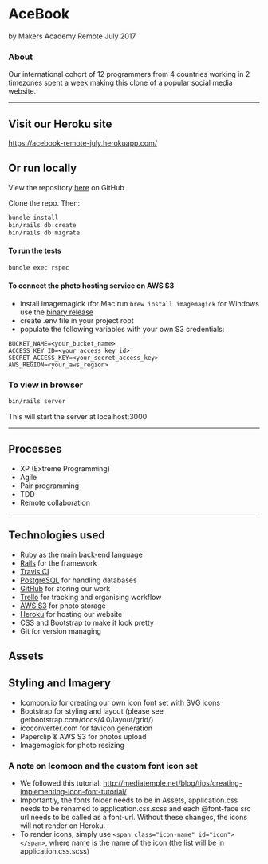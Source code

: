 # AceBook
by Makers Academy Remote July 2017

### About
Our international cohort of 12 programmers from 4 countries working in 2 timezones spent a week making this clone of a popular social media website.

---
## Visit our Heroku site
https://acebook-remote-july.herokuapp.com/

## Or run locally
View the repository [here](https://github.com/makersacademy/acebook-remote-july-2017) on GitHub

Clone the repo. Then:

```bash
bundle install
bin/rails db:create
bin/rails db:migrate
```
#### To run the tests
```bash
bundle exec rspec
```

#### To connect the photo hosting service on AWS S3
* install imagemagick (for Mac run `brew install imagemagick` for Windows use the [binary release](http://www.imagemagick.org/script/binary-releases.php#windows)
* create .env file in your project root
* populate the following variables with your own S3 credentials:
```
BUCKET_NAME=<your_bucket_name>
ACCESS_KEY_ID=<your_access_key_id>
SECRET_ACCESS_KEY=<your_secret_access_key>
AWS_REGION=<your_aws_region>
```

### To view in browser
```bash
bin/rails server
```
This will start the server at localhost:3000

---
## Processes
* XP (Extreme Programming)
* Agile
* Pair programming
* TDD
* Remote collaboration

---
## Technologies used
* [Ruby](https://www.ruby-lang.org/en/) as the main back-end language
* [Rails](http://rubyonrails.org/) for the framework
* [Travis CI](https://travis-ci.org/)
* [PostgreSQL](https://www.postgresql.org/) for handling databases
* [GitHub](https://github.com/makersacademy/acebook-remote-july-2017) for storing our work
* [Trello](https://trello.com/) for tracking and organising workflow
* [AWS S3](https://aws.amazon.com/) for photo storage
* [Heroku](https://acebook-remote-july.herokuapp.com/
) for hosting our website
* CSS and Bootstrap to make it look pretty
* Git for version managing

## Assets

## Styling and Imagery
* Icomoon.io for creating our own icon font set with SVG icons
* Bootstrap for styling and layout (please see getbootstrap.com/docs/4.0/layout/grid/)
* icoconverter.com for favicon generation
* Paperclip & AWS S3 for photos upload
* Imagemagick for photo resizing

### A note on Icomoon and the custom font icon set
* We followed this tutorial: http://mediatemple.net/blog/tips/creating-implementing-icon-font-tutorial/
* Importantly, the fonts folder needs to be in Assets, application.css needs to be renamed to application.css.scss and each @font-face src url needs to be called as a font-url. Without these changes, the icons will not render on Heroku.
* To render icons, simply use `<span class="icon-name" id="icon"></span>`, where name is the name of the icon (the list will be in application.css.scss)
